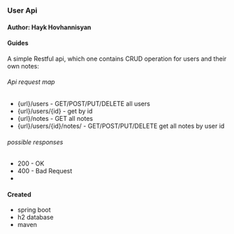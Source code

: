 ### User Api 
#### Author: Hayk Hovhannisyan

#### Guides
A simple Restful api, which one contains CRUD operation for users and their own notes:

###### Api request map
* {url}/users - GET/POST/PUT/DELETE all users
* {url}/users/{id} - get by id
* {url}/notes - GET all notes
* {url}/users/{id}/notes/ - GET/POST/PUT/DELETE get all notes by user id 

###### possible responses
* 200 - OK
* 400 - Bad Request
* 

#### Created
- spring boot
- h2 database
- maven